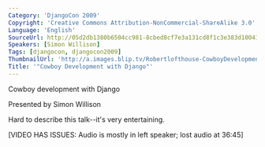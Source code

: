 ```yaml
---
Category: 'DjangoCon 2009'
Copyright: 'Creative Commons Attribution-NonCommercial-ShareAlike 3.0'
Language: 'English'
SourceUrl: http://05d2db1380b6504cc981-8cbed8cf7e3a131cd8f1c3e383d10041.r93.cf2.rackcdn.com/djangocon-2009/24_cowboy-development-with-django.ogv
Speakers: [Simon Willison]
Tags: [djangocon, djangocon2009]
ThumbnailUrl: 'http://a.images.blip.tv/Robertlofthouse-CowboyDevelopmentWithDjango354.png'
Title: '"Cowboy Development with Django"'
---
```

Cowboy development with Django

  
Presented by Simon Willison

  
Hard to describe this talk--it's very entertaining.

  
[VIDEO HAS ISSUES: Audio is mostly in left speaker; lost audio at 36:45]

